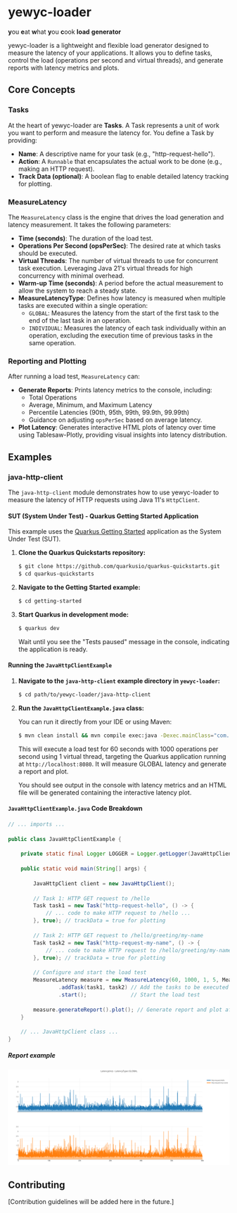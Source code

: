 # yewyc-loader

**y**ou **e**at **w**hat **y**ou **c**ook **load** **generator**

yewyc-loader is a lightweight and flexible load generator designed to measure the latency of your applications. It allows you to define tasks, control the load (operations per second and virtual threads), and generate reports with latency metrics and plots.

## Core Concepts

### Tasks

At the heart of yewyc-loader are **Tasks**. A Task represents a unit of work you want to perform and measure the latency for. You define a Task by providing:

- **Name**: A descriptive name for your task (e.g., "http-request-hello").
- **Action**: A `Runnable` that encapsulates the actual work to be done (e.g., making an HTTP request).
- **Track Data (optional)**: A boolean flag to enable detailed latency tracking for plotting.

### MeasureLatency

The `MeasureLatency` class is the engine that drives the load generation and latency measurement. It takes the following parameters:

- **Time (seconds)**: The duration of the load test.
- **Operations Per Second (opsPerSec)**: The desired rate at which tasks should be executed.
- **Virtual Threads**: The number of virtual threads to use for concurrent task execution. Leveraging Java 21's virtual threads for high concurrency with minimal overhead.
- **Warm-up Time (seconds)**:  A period before the actual measurement to allow the system to reach a steady state.
- **MeasureLatencyType**: Defines how latency is measured when multiple tasks are executed within a single operation:
    - `GLOBAL`: Measures the latency from the start of the first task to the end of the last task in an operation.
    - `INDIVIDUAL`: Measures the latency of each task individually within an operation, excluding the execution time of previous tasks in the same operation.

### Reporting and Plotting

After running a load test, `MeasureLatency` can:

- **Generate Reports**:  Prints latency metrics to the console, including:
    - Total Operations
    - Average, Minimum, and Maximum Latency
    - Percentile Latencies (90th, 95th, 99th, 99.9th, 99.99th)
    - Guidance on adjusting `opsPerSec` based on average latency.
- **Plot Latency**: Generates interactive HTML plots of latency over time using Tablesaw-Plotly, providing visual insights into latency distribution.

## Examples

### java-http-client

The `java-http-client` module demonstrates how to use yewyc-loader to measure the latency of HTTP requests using Java 11's `HttpClient`.

#### SUT (System Under Test) - Quarkus Getting Started Application

This example uses the [Quarkus Getting Started](https://github.com/quarkusio/quarkus-quickstarts/tree/main/getting-started) application as the System Under Test (SUT).

1. **Clone the Quarkus Quickstarts repository:**

   ```bash
   $ git clone https://github.com/quarkusio/quarkus-quickstarts.git
   $ cd quarkus-quickstarts
   ```

2. **Navigate to the Getting Started example:**

   ```bash
   $ cd getting-started
   ```

3. **Start Quarkus in development mode:**

   ```bash
   $ quarkus dev
   ```

   Wait until you see the "Tests paused" message in the console, indicating the application is ready.

#### Running the `JavaHttpClientExample`

1. **Navigate to the `java-http-client` example directory in `yewyc-loader`:**

   ```bash
   $ cd path/to/yewyc-loader/java-http-client
   ```

2. **Run the `JavaHttpClientExample.java` class:**

   You can run it directly from your IDE or using Maven:

   ```bash
   $ mvn clean install && mvn compile exec:java -Dexec.mainClass="com.github.yewyc.javahttpclient.JavaHttpClientExample" -pl java-http-client
   ```

   This will execute a load test for 60 seconds with 1000 operations per second using 1 virtual thread, targeting the Quarkus application running at `http://localhost:8080`. It will measure GLOBAL latency and generate a report and plot.

   You should see output in the console with latency metrics and an HTML file will be generated containing the interactive latency plot.

#### `JavaHttpClientExample.java` Code Breakdown

```java
// ... imports ...

public class JavaHttpClientExample {

    private static final Logger LOGGER = Logger.getLogger(JavaHttpClientExample.class);

    public static void main(String[] args) {

        JavaHttpClient client = new JavaHttpClient();

        // Task 1: HTTP GET request to /hello
        Task task1 = new Task("http-request-hello", () -> {
            // ... code to make HTTP request to /hello ...
        }, true); // trackData = true for plotting

        // Task 2: HTTP GET request to /hello/greeting/my-name
        Task task2 = new Task("http-request-my-name", () -> {
            // ... code to make HTTP request to /hello/greeting/my-name ...
        }, true); // trackData = true for plotting

        // Configure and start the load test
        MeasureLatency measure = new MeasureLatency(60, 1000, 1, 5, MeasureLatencyType.GLOBAL)
                .addTask(task1, task2) // Add the tasks to be executed
                .start();              // Start the load test

        measure.generateReport().plot(); // Generate report and plot after test completion
    }

    // ... JavaHttpClient class ...
}
```

##### Report example

![Chart Example](doc/chart-example.png)

## Contributing

[Contribution guidelines will be added here in the future.]
